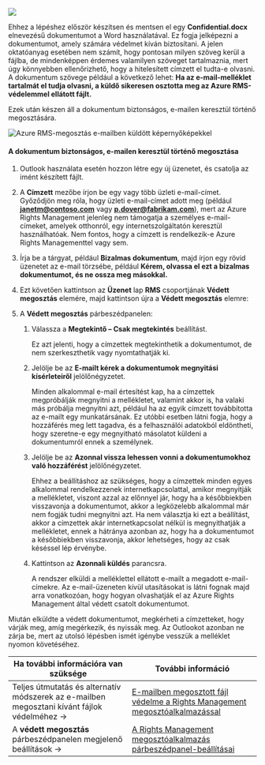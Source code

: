 ![](../media/AzRMS_QuickStartSteps3.PNG)

Ehhez a lépéshez először készítsen és mentsen el egy **Confidential.docx** elnevezésű dokumentumot a Word használatával. Ez fogja jelképezni a dokumentumot, amely számára védelmet kíván biztosítani. A jelen oktatóanyag esetében nem számít, hogy pontosan milyen szöveg kerül a fájlba, de mindenképpen érdemes valamilyen szöveget tartalmaznia, mert úgy könnyebben ellenőrizhető, hogy a hitelesített címzett el tudta-e olvasni. A dokumentum szövege például a következő lehet: **Ha az e-mail-melléklet tartalmát el tudja olvasni, a küldő sikeresen osztotta meg az Azure RMS-védelemmel ellátott fájlt.**

Ezek után készen áll a dokumentum biztonságos, e-mailen keresztül történő megosztására.

![Azure RMS-megosztás e-mailben küldött képernyőképekkel](../media/AzRMS_Tutorial_3_Screenshots.png)

#### A dokumentum biztonságos, e-mailen keresztül történő megosztása

1.  Outlook használata esetén hozzon létre egy új üzenetet, és csatolja az imént készített fájlt.

2.  A **Címzett** mezőbe írjon be egy vagy több üzleti e-mail-címet. Győződjön meg róla, hogy üzleti e-mail-címet adott meg (például **janetm@contoso.com** vagy **p.dover@fabrikam.com**), mert az Azure Rights Management jelenleg nem támogatja a személyes e-mail-címeket, amelyek otthonról, egy internetszolgáltatón keresztül használhatóak. Nem fontos, hogy a címzett is rendelkezik-e Azure Rights Managementtel vagy sem.

3.  Írja be a tárgyat, például **Bizalmas dokumentum**, majd írjon egy rövid üzenetet az e-mail törzsébe, például **Kérem, olvassa el ezt a bizalmas dokumentumot, és ne ossza meg másokkal.**

4.  Ezt követően kattintson az **Üzenet** lap **RMS** csoportjának **Védett megosztás** elemére, majd kattintson újra a **Védett megosztás** elemre:

5.  A **Védett megosztás** párbeszédpanelen:

    1.  Válassza a **Megtekintő – Csak megtekintés** beállítást.

        Ez azt jelenti, hogy a címzettek megtekinthetik a dokumentumot, de nem szerkeszthetik vagy nyomtathatják ki.

    2.  Jelölje be az **E-mailt kérek a dokumentumok megnyitási kísérleteiről** jelölőnégyzetet.

        Minden alkalommal e-mail értesítést kap, ha a címzettek megpróbálják megnyitni a mellékletet, valamint akkor is, ha valaki más próbálja megnyitni azt, például ha az egyik címzett továbbította az e-mailt egy munkatársának. Ez utóbbi esetben látni fogja, hogy a hozzáférés meg lett tagadva, és a felhasználói adatokból eldöntheti, hogy szeretne-e egy megnyitható másolatot küldeni a dokumentumról ennek a személynek.

    3.  Jelölje be az **Azonnal vissza lehessen vonni a dokumentumokhoz való hozzáférést** jelölőnégyzetet.

        Ehhez a beállításhoz az szükséges, hogy a címzettek minden egyes alkalommal rendelkezzenek internetkapcsolattal, amikor megnyitják a mellékletet, viszont azzal az előnnyel jár, hogy ha a későbbiekben visszavonja a dokumentumot, akkor a legközelebb alkalommal már nem fogják tudni megnyitni azt. Ha nem választja ki ezt a beállítást, akkor a címzettek akár internetkapcsolat nélkül is megnyithatják a mellékletet, ennek a hátránya azonban az, hogy ha a dokumentumot a későbbiekben visszavonja, akkor lehetséges, hogy az csak késéssel lép érvénybe.

    4.  Kattintson az **Azonnali küldés** parancsra.

        A rendszer elküldi a melléklettel ellátott e-mailt a megadott e-mail-címekre. Az e-mail-üzeneten kívül utasításokat is látni fognak majd arra vonatkozóan, hogy hogyan olvashatják el az Azure Rights Management által védett csatolt dokumentumot.

Miután elküldte a védett dokumentumot, megkérheti a címzetteket, hogy várják meg, amíg megérkezik, és nyissák meg. Az Outlookot azonban ne zárja be, mert az utolsó lépésben ismét igénybe vesszük a melléklet nyomon követéséhez.

|Ha további információra van szüksége|További információ|
|--------------------------------|--------------------------|
|Teljes útmutatás és alternatív módszerek az e-mailben megosztani kívánt fájlok védelméhez   →|[E-mailben megosztott fájl védelme a Rights Management megosztóalkalmazással](../rms-client/sharing-app-protect-by-email.md)|
|A **védett megosztás** párbeszédpanelen megjelenő beállítások   →|[A Rights Management megosztóalkalmazás párbeszédpanel-beállításai](../rms-client/sharing-app-dialog-box.md)|


<!--HONumber=Apr16_HO3-->


